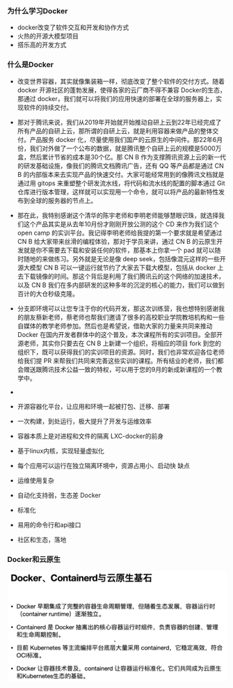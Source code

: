 ### 为什么学习Docker
- docker改变了软件交互和开发和协作方式
- 火热的开源大模型项目
- 搭乐高的开发方式
### 什么是Docker
- 改变世界容器，其实就像集装箱一样，彻底改变了整个软件的交付方式。随着 docker 开源社区的蓬勃发展，使得各家的云厂商不得不兼容 Docker的生态，那通过 docker，我们就可以将我们的应用快速的部署在全球的服务器上，实现软件的持续交付。
- 那对于腾讯来说，我们从2019年开始就开始推动自研上云到22年已经完成了所有产品的自研上云，那所谓的自研上云，就是利用容器来做产品的整体交付。产品服务 docker 化，尽量使用我们国产的云原生的中间件。那22年6月份，我们对外做了一个公布的数据，就是腾讯整个自研上云的规模是5000万盒，然后累计节省的成本是30个亿。那 CN B 作为支撑腾讯资源上云的新一代的研发基础设施，像我们的腾讯文档腾讯广告，还有 QQ 等产品都是通过 CN B 的内部版本来去实现产品的快速交付。大家可能经常用到的像腾讯文档就是通过用 gitops 来重塑整个研发流水线，将代码和流水线的配置的脚本通过 Git仓库进行版本管理，这样就可以实现用一个命令，就可以将产品的最新特性发布到全球的服务器的节点上。
- 那在此，我特别感谢这个清华的陈宇老师和李明老师能够慧眼识珠，就选择我们这个产品其实是从去年10月份才刚刚开放公测的这个 CD 来作为我们这个 open camp 的实训平台。我记得李明老师给我提的第一个要求就是希望通过 CN B 给大家带来丝滑的编程体验，那对于学员来讲，通过 CN B 的云原生开发就是你不需要去下载和安装任何的软件，那基本上你拿一个 pad 就可以随时随地的来做练习。另外就是无论是像 deep seek，包括像混元这样的一些开源大模型 CN B 可以一键运行就节约了大家去下载大模型，包括从 docker 上去下载镜像的时间。那这个背后是利用了我们腾讯云的这个网络的加速技术，以及 CN B 我们在多内部研发的这种多年的沉淀的核心的能力，我们可以做到百计的大仓秒级克隆。
- 分支即环境可以让您专注于你的代码开发，那这次训练营，我也想特别感谢我的朋友蔡新老师，蔡老师也帮我们邀请了很多的高校职业学院教培机构和一些自媒体的教学老师参加。然后也是希望说，借助大家的力量来共同来推动 Docker 在国内开发者群体中的这个普及，本次课程所有的实训项目。全部开源老师，其实你只要去在 CN B 上新建一个组织，将相应的项目 fork 到您的组织下，既可以获得我们的实训项目的资源。同时，我们也非常欢迎各位老师给我们提 PR 来帮我们共同来完善这些实训的课程。所有结业的老师，我们都会赠送跟腾讯技术公益一致的特权，可以用于您的9月的新成新课程的一个教学中。
- 



- 开源容器化平台，让应用和环境一起被打包、迁移、部署
- 一次构建，到处运行，极大提升了开发与运维效率
- 容器本质上是对进程和文件的隔离
LXC-docker的前身
- 基于linux内核，实现轻量虚拟化
- 每个应用可以运行在独立隔离环境中，资源占用小、启动快
缺点
- 运维使用复杂
- 自动化支持弱，生态差
Docker
- 标准化
- 易用的命令行和api接口
- 社区和生态，落地

### Docker和云原生
![](Projects/OpenCampDocker训练营/note/asserts/Pasted%20image%2020250630024929.png)

